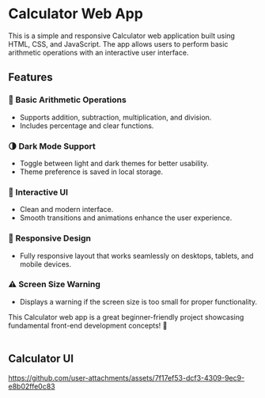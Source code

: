 # Calculator Web App

This is a simple and responsive Calculator web application built using HTML, CSS, and JavaScript. The app allows users to perform basic arithmetic operations with an interactive user interface.

## Features

### 🧮 Basic Arithmetic Operations
- Supports addition, subtraction, multiplication, and division.
- Includes percentage and clear functions.

### 🌗 Dark Mode Support
- Toggle between light and dark themes for better usability.
- Theme preference is saved in local storage.

### 🎨 Interactive UI
- Clean and modern interface.
- Smooth transitions and animations enhance the user experience.

### 📱 Responsive Design
- Fully responsive layout that works seamlessly on desktops, tablets, and mobile devices.

### ⚠️ Screen Size Warning
- Displays a warning if the screen size is too small for proper functionality.


This Calculator web app is a great beginner-friendly project showcasing fundamental front-end development concepts! 🚀
<br><br>

## Calculator UI



https://github.com/user-attachments/assets/7f17ef53-dcf3-4309-9ec9-e8b02ffe0c83
